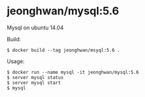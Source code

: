 jeonghwan/mysql:5.6
====================

Mysql on ubuntu 14.04

Build:

```
$ docker build --tag jeonghwan/msyql:5.6 .
```

Usage:

```
$ docker run --name mysql -it jeonghwan/mysql:5.6
$ server mysql status
$ server mysql start
$ mysql
```
